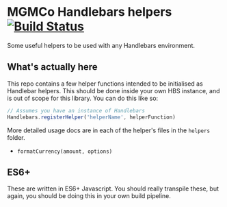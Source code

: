 # MGMCo Handlebars helpers [![Build Status](https://travis-ci.org/mgmco/handlebar-helpers.svg?branch=master)](https://travis-ci.org/mgmco/handlebar-helpers)

Some useful helpers to be used with any Handlebars environment.

## What's actually here

This repo contains a few helper functions intended to be initialised as Handlebar helpers. This should be done inside your own HBS instance, and is out of scope for this library. You can do this like so:

```js
// Assumes you have an instance of Handlebars
Handlebars.registerHelper('helperName', helperFunction)
```

More detailed usage docs are in each of the helper's files in the `helpers` folder.

 * `formatCurrency(amount, options)`

## ES6+

These are written in ES6+ Javascript. You should really transpile these, but again, you should be doing this in your own build pipeline.